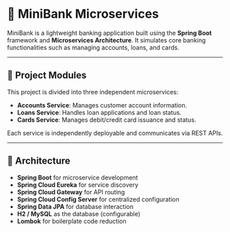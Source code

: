 # 🏦 MiniBank Microservices

MiniBank is a lightweight banking application built using the **Spring Boot** framework and **Microservices Architecture**. It simulates core banking functionalities such as managing accounts, loans, and cards.

---

## 📌 Project Modules

This project is divided into three independent microservices:

- **Accounts Service**: Manages customer account information.
- **Loans Service**: Handles loan applications and loan status.
- **Cards Service**: Manages debit/credit card issuance and status.

Each service is independently deployable and communicates via REST APIs.

---

## 🧱 Architecture

- **Spring Boot** for microservice development
- **Spring Cloud Eureka** for service discovery
- **Spring Cloud Gateway** for API routing
- **Spring Cloud Config Server** for centralized configuration
- **Spring Data JPA** for database interaction
- **H2 / MySQL** as the database (configurable)
- **Lombok** for boilerplate code reduction
